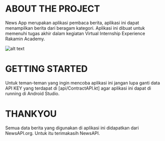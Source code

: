# ABOUT THE PROJECT
News App merupakan aplikasi pembaca berita, aplikasi ini dapat menampilkan berita dari beragam kategori.
Aplikasi ini dibuat untuk memenuhi tugas akhir dalam kegiatan Virtual Internship Experience Rakamin Academy.

![alt text](https://github.com/rikoedr/Belajar-API-Sederhana/blob/master/news-app.jpg?raw=true)

# GETTING STARTED
Untuk teman-teman yang ingin mencoba aplikasi ini jangan lupa ganti data API KEY yang terdapat di [api/ContractAPI.kt] agar aplikasi ini dapat di running di Android Studio.

# THANKYOU
Semua data berita yang digunakan di aplikasi ini didapatkan dari NewsAPI.org. Untuk itu terimakasih NewsAPI.

